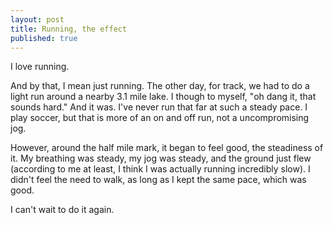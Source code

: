 ```yaml
---
layout: post
title: Running, the effect
published: true
---
```


I love running.

And by that, I mean just running.  The other day, for track, we had to do a light run around a nearby 3.1 mile lake.  I though to myself, "oh dang it, that sounds hard."  And it was.  I've never run that far at such a steady pace.  I play soccer, but that is more of an on and off run, not a uncompromising jog.

However, around the half mile mark, it began to feel good, the steadiness of it.  My breathing was steady, my jog was steady, and the ground just flew (according to me at least, I think I was actually running incredibly slow).  I didn't feel the need to walk, as long as I kept the same pace, which was good.

I can't wait to do it again.
